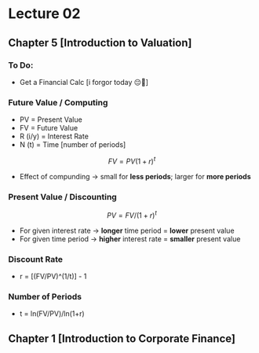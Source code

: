 
# Lecture 02

## Chapter 5 [Introduction to Valuation]

### To Do:
- Get a Financial Calc [i forgor today 😔🥀]

### Future Value / Computing
- PV = Present Value
- FV = Future Value
- R (i/y) =  Interest Rate
- N (t) = Time [number of periods]
```math
FV = PV(1+r)^t
```
- Effect of compunding -> small for **less periods**; larger for **more periods**

### Present Value / Discounting
```math
PV = FV/(1+r)^t
```
- For given interest rate -> **longer** time period = **lower** present value
- For given time period -> **higher** interest rate = **smaller** present value

### Discount Rate
- r = [(FV/PV)^(1/t)] - 1

### Number of Periods
- t = ln(FV/PV)/ln(1+r)

## Chapter 1 [Introduction to Corporate Finance]
